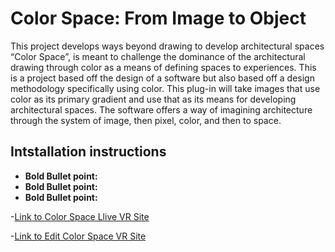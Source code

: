 # Color Space: From Image to Object

This project develops ways beyond drawing to develop architectural spaces “Color Space”, is meant to challenge the dominance of the architectural drawing through color as a means of defining spaces to experiences. This is a project based off the design of a software but also based off a design methodology specifically using color. This plug-in will take images that use color as its primary gradient and use that as its means for developing architectural spaces. The software offers a way of imagining architecture through the system of image, then pixel, color, and then to space.

## Intstallation instructions

- **Bold Bullet point:** 
- **Bold Bullet point:** 
- **Bold Bullet point:** 

-[Link to Color Space Llive VR Site](https://color-space-from-image-to-object.glitch.me/)

-[Link to Edit Color Space VR Site](https://glitch.com/edit/#!/color-space-from-image-to-object?path=index.html%3A1%3A0)
